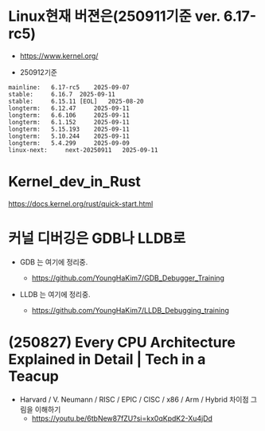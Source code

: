 # Linux현재 버젼은(250911기준 ver. 6.17-rc5)
- https://www.kernel.org/

- 250912기준
```
mainline: 	6.17-rc5 	2025-09-07 	
stable: 	6.16.7 	2025-09-11 	
stable: 	6.15.11 [EOL] 	2025-08-20 	
longterm: 	6.12.47 	2025-09-11 	
longterm: 	6.6.106 	2025-09-11 
longterm: 	6.1.152 	2025-09-11 	
longterm: 	5.15.193 	2025-09-11 	
longterm: 	5.10.244 	2025-09-11 	
longterm: 	5.4.299 	2025-09-09 	
linux-next: 	next-20250911 	2025-09-11
```

# Kernel_dev_in_Rust
https://docs.kernel.org/rust/quick-start.html

# 커널 디버깅은 GDB나 LLDB로
- GDB 는 여기에 정리중.
  - https://github.com/YoungHaKim7/GDB_Debugger_Training

- LLDB 는 여기에 정리중.
  - https://github.com/YoungHaKim7/LLDB_Debugging_training

# (250827) Every CPU Architecture Explained in Detail | Tech in a Teacup
- Harvard / V. Neumann / RISC / EPIC / CISC / x86 / Arm / Hybrid 차이점 그림을 이해하기
  - https://youtu.be/6tbNew87fZU?si=kx0qKpdK2-Xu4jDd
